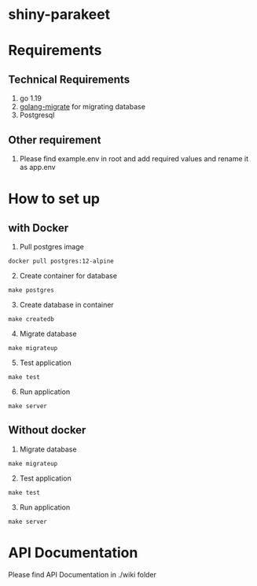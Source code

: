 # shiny-parakeet

# Requirements
## Technical Requirements
1. go 1.19
2. [golang-migrate](https://github.com/golang-migrate/migrate) for migrating database
3. Postgresql

## Other requirement
1. Please find example.env in root and add required values and rename it as app.env

# How to set up
## with Docker
1. Pull postgres image
```
docker pull postgres:12-alpine
```
2. Create container for database
```
make postgres
```
3. Create database in container
```
make createdb
```
4. Migrate database
```
make migrateup
```
5. Test application
```
make test
```
6. Run application
```
make server
```

## Without docker
1. Migrate database
```
make migrateup
```
2. Test application
```
make test
```
3. Run application
```
make server
```

# API Documentation 
Please find API Documentation in ./wiki folder